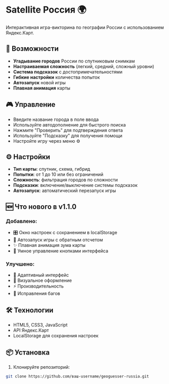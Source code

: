 # Satellite  Россия 🌍

Интерактивная игра-викторина по географии России с использованием Яндекс.Карт.

## 🚀 Возможности

- **Угадывание городов** России по спутниковым снимкам
- **Настраиваемая сложность** (легкий, средний, сложный уровни)
- **Система подсказок** с достопримечательностями
- **Гибкие настройки** количества попыток
- **Автозапуск** новой игры
- **Плавная анимация** карты

## 🎮 Управление

- Введите название города в поле ввода
- Используйте автодополнение для быстрого поиска
- Нажмите "Проверить" для подтверждения ответа
- Используйте "Подсказку" для получения помощи
- Настройте игру через меню ⚙️

## ⚙️ Настройки

- **Тип карты**: спутник, схема, гибрид
- **Попытки**: от 1 до 10 или без ограничений
- **Сложность**: фильтрация городов по сложности
- **Подсказки**: включение/выключение системы подсказок
- **Автозапуск**: автоматический перезапуск игры

## 🆕 Что нового в v1.1.0

### Добавлено:
- 🎛️ Окно настроек с сохранением в localStorage
- 🔄 Автозапуск игры с обратным отсчетом
- ✨ Плавная анимация зума карты
- 🎯 Умное управление кнопками интерфейса

### Улучшено:
- 📱 Адаптивный интерфейс
- 🎨 Визуальное оформление
- ⚡ Производительность
- 🐛 Исправления багов

## 🛠️ Технологии

- HTML5, CSS3, JavaScript
- API Яндекс.Карт
- LocalStorage для сохранения настроек

## 📦 Установка

1. Клонируйте репозиторий:
```bash
git clone https://github.com/ваш-username/geoguesser-russia.git
